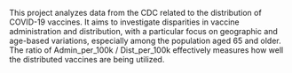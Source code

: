 This project analyzes data from the CDC related to the distribution of COVID-19 vaccines. It aims to investigate disparities in vaccine
administration and distribution, with a particular focus on geographic and age-based variations, especially among the population
aged 65 and older. The ratio of Admin_per_100k / Dist_per_100k effectively measures how well the distributed vaccines are being
utilized.
